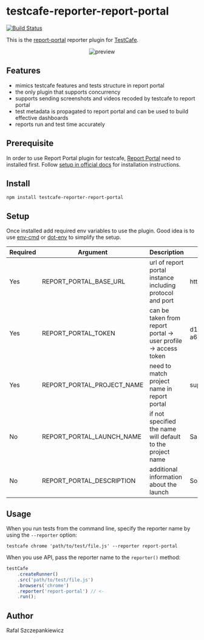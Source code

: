 # testcafe-reporter-report-portal
[![Build Status](https://travis-ci.org/rafalsep/testcafe-reporter-report-portal.svg)](https://travis-ci.org/rafalsep/testcafe-reporter-report-portal)

This is the [report-portal](https://reportportal.io/) reporter plugin for [TestCafe](http://devexpress.github.io/testcafe).

<p align="center">
    <img src="https://raw.github.com/rafalsep/testcafe-reporter-report-portal/master/media/preview.png" alt="preview" />
</p>

## Features
- mimics testcafe features and tests structure in report portal
- the only plugin that supports concurrency
- supports sending screenshots and videos recoded by testcafe to report portal
- test metadata is propagated to report portal and can be used to build effective dashboards
- reports run and test time accurately

## Prerequisite
In order to use Report Portal plugin for testcafe, [Report Portal](https://reportportal.io/) need to installed first. Follow [setup in official docs](https://reportportal.io/installation) for installation instructions.

## Install
```
npm install testcafe-reporter-report-portal
```

## Setup
Once installed add required env variables to use the plugin. Good idea is to use [env-cmd](https://github.com/toddbluhm/env-cmd) or [dot-env](https://github.com/motdotla/dotenv) to simplify the setup.

| Required | Argument                      | Description                                                         | Example                              |
| -------- | ----------------------------- | ------------------------------------------------------------------- | ------------------------------------ |
| Yes      | REPORT_PORTAL_BASE_URL        | url of report portal instance including protocol and port           | http://<IP_ADDRESS>:8080             |
| Yes      | REPORT_PORTAL_TOKEN           | can be taken from report portal -> user profile -> access token     | d19fb675-5ebc-4104-a6c7-fc44e18d27de |
| Yes      | REPORT_PORTAL_PROJECT_NAME    | need to match project name in report portal                         | superadmin_personal                  |
| No       | REPORT_PORTAL_LAUNCH_NAME     | if not specified the name will default to the project name          | Sanity                               |
| No       | REPORT_PORTAL_DESCRIPTION     | additional information about the launch                             | Some custom description              |

## Usage
When you run tests from the command line, specify the reporter name by using the `--reporter` option:

```
testcafe chrome 'path/to/test/file.js' --reporter report-portal
```


When you use API, pass the reporter name to the `reporter()` method:

```js
testCafe
    .createRunner()
    .src('path/to/test/file.js')
    .browsers('chrome')
    .reporter('report-portal') // <-
    .run();
```

## Author
Rafal Szczepankiewicz
